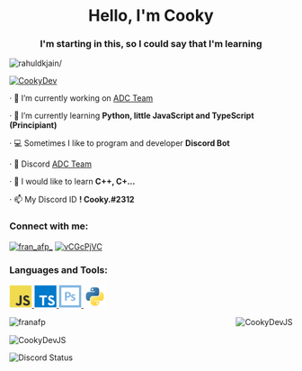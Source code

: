 <h1 align="center">Hello, I'm Cooky</h1>
<h3 align="center">I'm starting in this, so I could say that I'm learning</h3>
<p align="left"> <img src=https://komarev.com/ghpvc/?username=rahuldkjain alt=rahuldkjain/> </p>

<p align="left"> <a href="https://twitter.com/CookyDev" target="blank"><img src="https://img.shields.io/twitter/follow/CookyDev?logo=twitter&style=for-the-badge" alt="CookyDev" /></a>

· 🔭 I’m currently working on [ADC Team](https://github.com/ADC-Team)

· 🔰 I’m currently learning **Python, little JavaScript and TypeScript (Principiant)**

· 💻 Sometimes I like to program and developer **Discord Bot**

· 📝 Discord [ADC Team](https://discord.gg/CnRNkQkZC5)

· 🧠 I would like to learn **C++, C+...**

· 📫 My Discord ID **! Cooky.#2312**

<h3 align="left">Connect with me:</h3>
<p align="left">
<a href="https://www.youtube.com/c/Sr Cooky/" target="blank"><img align="center" src="https://raw.githubusercontent.com/rahuldkjain/github-profile-readme-generator/master/src/images/icons/Social/youtube.svg" alt="fran_afp_" height="30" width="40" /></a>
<a href="https://discord.gg/CnRNkQkZC5" target="blank"><img align="center" src="https://raw.githubusercontent.com/rahuldkjain/github-profile-readme-generator/master/src/images/icons/Social/discord.svg" alt="vCGcPjVC" height="30" width="40" /></a>
</p>

<h3 align="left">Languages and Tools:</h3>
<p align="left"> <a href="https://developer.mozilla.org/en-US/docs/Web/JavaScript" target="_blank" rel="noreferrer"> <img src="https://raw.githubusercontent.com/devicons/devicon/master/icons/javascript/javascript-original.svg" alt="javascript" width="40" height="40"/> <img src="https://raw.githubusercontent.com/devicons/devicon/master/icons/typescript/typescript-plain.svg" alt="typescript" width="40" height="40"/> </a> <a href="https://www.photoshop.com/en" target="_blank" rel="noreferrer"> <img src="https://raw.githubusercontent.com/devicons/devicon/master/icons/photoshop/photoshop-line.svg" alt="photoshop" width="40" height="40"/> </a> <a href="https://www.python.org" target="_blank" rel="noreferrer"> <img src="https://raw.githubusercontent.com/devicons/devicon/master/icons/python/python-original.svg" alt="python" width="40" height="40"/> </a> </p>
<p><img align="left" src="https://github-readme-stats.vercel.app/api/top-langs?username=darkdeivid553&show_icons=true&theme=dark&locale=en&layout=compact" alt="franafp" /></p>

<p>&nbsp;<img align="right" src="https://github-readme-stats.vercel.app/api?username=CookyDevJS&show_icons=true&theme=dark&hide_border=true&locale=en" alt="CookyDevJS" /></p>

<p><img align="center" src="https://github-readme-streak-stats.herokuapp.com/?user=darkdeivid553&theme=dark" alt="CookyDevJS" /></p>

<a href="https://discord.com/users/528860743437910016" target="_blank">
	<img width="50%" align="left" alt="Discord Status" src="https://lanyard.cnrad.dev/api/528860743437910016?bg=1f1f1f&borderRadius=5px">
</a>
